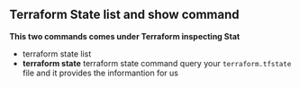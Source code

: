 ## Terraform State list and show command
**This two commands comes under Terraform inspecting Stat**
- terraform state list
- **terraform state** terraform state command query your `terraform.tfstate` file and it provides the informantion for us 